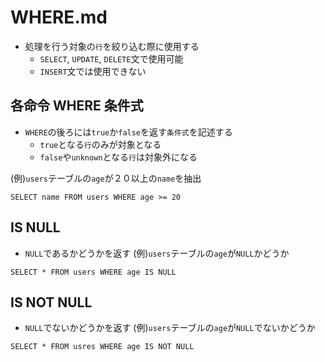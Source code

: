 # WHERE.md
  
- 処理を行う対象の`行`を絞り込む際に使用する
  - `SELECT`, `UPDATE`, `DELETE`文で使用可能
  - `INSERT`文では使用できない
## 各命令 WHERE 条件式
- `WHERE`の後ろには`true`か`false`を返す`条件式`を記述する
  - `true`となる`行`のみが対象となる
  - `false`や`unknown`となる`行`は対象外になる
  
(例)`users`テーブルの`age`が２０以上の`name`を抽出
```
SELECT name FROM users WHERE age >= 20
```
## IS NULL
- `NULL`であるかどうかを返す
(例)`users`テーブルの`age`が`NULL`かどうか
```
SELECT * FROM users WHERE age IS NULL
```
  
## IS NOT NULL
- `NULL`でないかどうかを返す
(例)`users`テーブルの`age`が`NULL`でないかどうか
```
SELECT * FROM usres WHERE age IS NOT NULL
```
